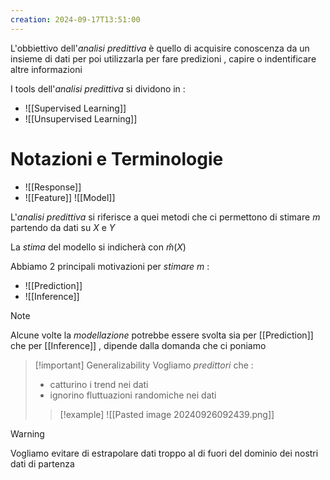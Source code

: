 ```yaml
---
creation: 2024-09-17T13:51:00
---
```


L'obbiettivo dell'*analisi predittiva* è quello di acquisire conoscenza da un insieme di dati per poi utilizzarla per fare predizioni , capire o indentificare altre informazioni

I tools dell'*analisi predittiva* si dividono in : 
+ ![[Supervised Learning]]
+ ![[Unsupervised Learning]]
# Notazioni e Terminologie

+ ![[Response]]
+ ![[Feature]]
![[Model]]

L'*analisi predittiva* si riferisce a quei metodi che ci permettono di stimare $m$ partendo da dati su $X$ e $Y$ 

La *stima* del modello si indicherà con $\widehat m(X)$

Abbiamo 2 principali motivazioni per *stimare* $m$ :
+ ![[Prediction]]
+ ![[Inference]]
>[!note] 
>Alcune volte la *modellazione* potrebbe essere svolta sia per [[Prediction]] che per [[Inference]] , dipende dalla domanda che ci poniamo 

>[!important] Generalizability
>Vogliamo *predittori* che :
>+ catturino i trend nei dati
>+ ignorino fluttuazioni randomiche nei dati
>>[!example] 
>>![[Pasted image 20240926092439.png]]

>[!warning] 
>Vogliamo evitare di estrapolare dati troppo al di fuori del dominio dei nostri dati di partenza

